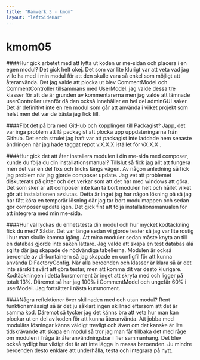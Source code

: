 ```yaml
---
title: "Ramverk 3 - kmom"
layout: "leftSideBar"
...
```

kmom05
=========================

####Hur gick arbetet med att lyfta ut koden ur me-sidan och placera i en egen modul?
Det gick helt okej. Det som var lite klurigt var att veta vad jag ville ha med i min modul för att den skulle vara så enkel som möjligt att återanvända. Det jag valde att plocka ut blev CommentModel och CommentController tillsammans med UserModel. jag valde dessa tre klasser för att de är grunden av kommentarerna men jag valde att lämnade userController utanför då den också innehåller en hel del adminGUI saker. Det är definitivt inte en ren modul som går att använda i vilket projekt som helst men det var de bästa jag fick till.

####Flöt det på bra med GitHub och kopplingen till Packagist?
Japp, det var inga problem att få packagist att plocka upp uppdateringarna från Github. Det enda strulet jag haft var att packagist inte laddade hem senaste ändringen när jag hade taggat repot v.X.X.X istället för vX.X.X .

####Hur gick det att åter installera modulen i din me-sida med composer, kunde du följa du din installationsmanual?
Tillslut så fick jag allt att fungera men det var en del fixs och tricks längs vägen. Av någon anledning så fick jag problem när jag gjorde composer update. Jag vet att problemet diskuterats på gitter och det verkar som att det har med windows att göra. Det som sker är att composer inte kan ta bort modulen helt och hållet vilket gör att instalationen avslutas. Detta är inget jag har någon lösning på så jag har fått köra en temporär lösning där jag tar bort modulmappen och sedan gör composer update igen. Det gick fint att följa installationsmanualen för att integrera med min me-sida.

####Hur väl lyckas du enhetstesta din modul och hur mycket kodtäckning fick du med?
Sådär. Det var länge sedan vi gjorde tester så jag var lite rostig i hur man skulle komma igång. Att mina moduler sedan måste knyta an till en databas gjorde inte saken lättare. Jag valde att skapa en test databas alá sqlite där jag skapade de nödvändiga tabellerna. Modulen är också beroende av di-kontainern så jag skapade en configfil för att kunna använda DIFactoryConfig. När alla beroenden och klasser är klara så är det inte särskilt svårt att göra testar, men att komma dit var desto klurigare. Kodtäckningen i detta kursmoment är inget att skryta med och ligger på totalt 13%. Däremot så har jag 100% i CommentModel och ungefär 60% i userModel. Jag fortsätter i nästa kursmoment.

####Några reflektioner över skillnaden med och utan modul?
Rent funktionsmässigt så är det ju såklart ingen skillnad eftersom att det är samma kod. Däremot så tycker jag det känns bra att veta hur man kan plockar ut en del av koden för att kunna återanvända. Att jobba med modulära lösningar känns väldigt trevligt och även om det kanske är lite tidskrävande att skapa en modul så tror jag man får tillbaka det med råge om modulen i fråga är återanvändningsbar i fler sammanhang. Det blev också tydligt hur viktigt det är att inte lägga in massa beroenden. Ju mindre beroenden desto enklare att underhålla, testa och integrara på nytt.
